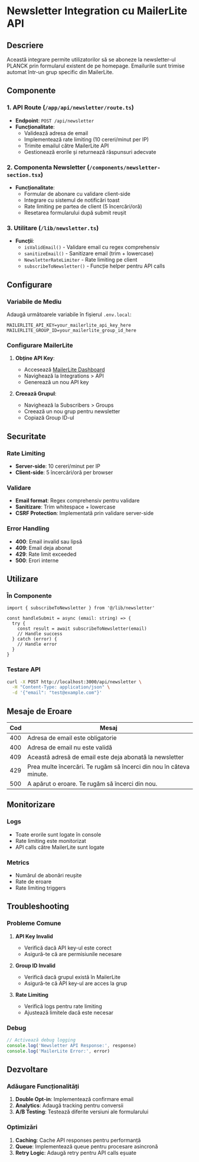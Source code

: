 # Newsletter Integration cu MailerLite API

## Descriere

Această integrare permite utilizatorilor să se aboneze la newsletter-ul PLANCK prin formularul existent de pe homepage. Emailurile sunt trimise automat într-un grup specific din MailerLite.

## Componente

### 1. API Route (`/app/api/newsletter/route.ts`)
- **Endpoint**: `POST /api/newsletter`
- **Funcționalitate**: 
  - Validează adresa de email
  - Implementează rate limiting (10 cereri/minut per IP)
  - Trimite emailul către MailerLite API
  - Gestionează erorile și returnează răspunsuri adecvate

### 2. Componenta Newsletter (`/components/newsletter-section.tsx`)
- **Funcționalitate**:
  - Formular de abonare cu validare client-side
  - Integrare cu sistemul de notificări toast
  - Rate limiting pe partea de client (5 încercări/oră)
  - Resetarea formularului după submit reușit

### 3. Utilitare (`/lib/newsletter.ts`)
- **Funcții**:
  - `isValidEmail()` - Validare email cu regex comprehensiv
  - `sanitizeEmail()` - Sanitizare email (trim + lowercase)
  - `NewsletterRateLimiter` - Rate limiting pe client
  - `subscribeToNewsletter()` - Funcție helper pentru API calls

## Configurare

### Variabile de Mediu

Adaugă următoarele variabile în fișierul `.env.local`:

```env
MAILERLITE_API_KEY=your_mailerlite_api_key_here
MAILERLITE_GROUP_ID=your_mailerlite_group_id_here
```

### Configurare MailerLite

1. **Obține API Key**:
   - Accesează [MailerLite Dashboard](https://app.mailerlite.com/)
   - Navighează la Integrations > API
   - Generează un nou API key

2. **Creează Grupul**:
   - Navighează la Subscribers > Groups
   - Creează un nou grup pentru newsletter
   - Copiază Group ID-ul

## Securitate

### Rate Limiting
- **Server-side**: 10 cereri/minut per IP
- **Client-side**: 5 încercări/oră per browser

### Validare
- **Email format**: Regex comprehensiv pentru validare
- **Sanitizare**: Trim whitespace + lowercase
- **CSRF Protection**: Implementată prin validare server-side

### Error Handling
- **400**: Email invalid sau lipsă
- **409**: Email deja abonat
- **429**: Rate limit exceeded
- **500**: Erori interne

## Utilizare

### În Componente

```tsx
import { subscribeToNewsletter } from '@/lib/newsletter'

const handleSubmit = async (email: string) => {
  try {
    const result = await subscribeToNewsletter(email)
    // Handle success
  } catch (error) {
    // Handle error
  }
}
```

### Testare API

```bash
curl -X POST http://localhost:3000/api/newsletter \
  -H "Content-Type: application/json" \
  -d '{"email": "test@example.com"}'
```

## Mesaje de Eroare

| Cod | Mesaj |
|-----|-------|
| 400 | Adresa de email este obligatorie |
| 400 | Adresa de email nu este validă |
| 409 | Această adresă de email este deja abonată la newsletter |
| 429 | Prea multe încercări. Te rugăm să încerci din nou în câteva minute. |
| 500 | A apărut o eroare. Te rugăm să încerci din nou. |

## Monitorizare

### Logs
- Toate erorile sunt logate în console
- Rate limiting este monitorizat
- API calls către MailerLite sunt logate

### Metrics
- Numărul de abonări reușite
- Rate de eroare
- Rate limiting triggers

## Troubleshooting

### Probleme Comune

1. **API Key Invalid**
   - Verifică dacă API key-ul este corect
   - Asigură-te că are permisiunile necesare

2. **Group ID Invalid**
   - Verifică dacă grupul există în MailerLite
   - Asigură-te că API key-ul are acces la grup

3. **Rate Limiting**
   - Verifică logs pentru rate limiting
   - Ajustează limitele dacă este necesar

### Debug

```typescript
// Activează debug logging
console.log('Newsletter API Response:', response)
console.log('MailerLite Error:', error)
```

## Dezvoltare

### Adăugare Funcționalități

1. **Double Opt-in**: Implementează confirmare email
2. **Analytics**: Adaugă tracking pentru conversii
3. **A/B Testing**: Testează diferite versiuni ale formularului

### Optimizări

1. **Caching**: Cache API responses pentru performanță
2. **Queue**: Implementează queue pentru procesare asincronă
3. **Retry Logic**: Adaugă retry pentru API calls eșuate
